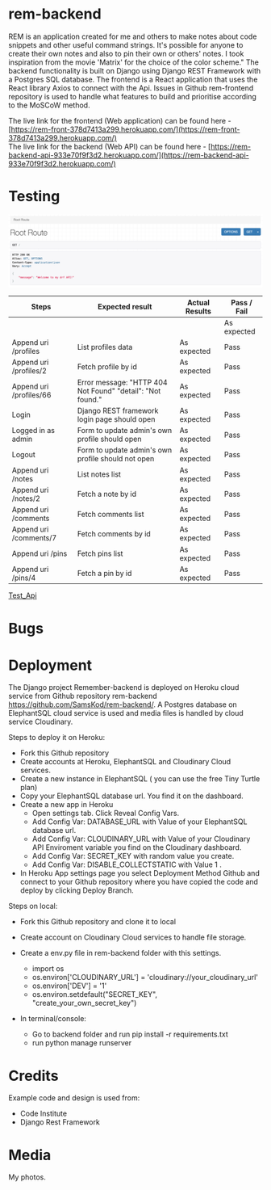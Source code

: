# rem-backend
REM is an application created for me and others to make notes about code snippets and other useful command strings. It's possible for anyone to create their own notes and also to pin their own or others' notes. I took inspiration from the movie 'Matrix' for the choice of the color scheme." The backend functionality is built on Django using Django REST Framework with a Postgres SQL database. The frontend is a React application that uses the React library Axios to connect with the Api. Issues in Github rem-frontend repository is used to handle what features to build and prioritise according to the MoSCoW method. 

The live link for the frontend (Web application) can be found here - [https://rem-front-378d7413a299.herokuapp.com/](https://rem-front-378d7413a299.herokuapp.com/) </br>
The live link for the backend (Web API) can be found here - [https://rem-backend-api-933e70f9f3d2.herokuapp.com/](https://rem-backend-api-933e70f9f3d2.herokuapp.com/) </br>



# Testing

![Test_Api](assets/images/ApiRootRoute.png)

Steps | Expected result | Actual Results | Pass / Fail
------------- | ------------- | ------------- | -------------
|||| As expected | Pass 
Append uri /profiles | List profiles data | As expected| Pass
Append uri /profiles/2| Fetch profile by id | As expected| Pass
Append uri /profiles/66| Error message: "HTTP 404 Not Found" "detail": "Not found."  | As expected| Pass
Login| Django REST framework login page should open | As expected| Pass
Logged in as admin| Form to update admin's own profile should open | As expected| Pass
Logout| Form to update admin's own profile should not open | As expected| Pass
Append uri /notes | List notes list | As expected| Pass
Append uri /notes/2| Fetch a note by id| As expected| Pass
Append uri /comments| Fetch comments list| As expected| Pass
Append uri /comments/7| Fetch comments by id| As expected| Pass
Append uri /pins| Fetch pins list | As expected| Pass
Append uri /pins/4| Fetch a pin by id| As expected| Pass


[Test_Api](assets/file/TestResultsImages.md)


# Bugs


# Deployment
The Django project Remember-backend is deployed on Heroku cloud service from Github repository rem-backend https://github.com/SamsKod/rem-backend/. A Postgres database on ElephantSQL cloud service is used and media files is handled by cloud service Cloudinary.


Steps to deploy it on Heroku:

* Fork this Github repository
* Create accounts at Heroku, ElephantSQL and Cloudinary Cloud services.
* Create a new instance in ElephantSQL ( you can use the free Tiny Turtle plan)
* Copy your ElephantSQL database url. You find it on the dashboard.
* Create a new app in Heroku
  * Open settings tab. Click Reveal Config Vars.
  * Add Config Var: DATABASE_URL with Value of your ElephantSQL database url.
  * Add Config Var: CLOUDINARY_URL with Value of your Cloudinary API Enviroment variable you find on the Cloudinary dashboard.
  * Add Config Var: SECRET_KEY with random value you create. 
  * Add Config Var: DISABLE_COLLECTSTATIC with Value 1 .
* In Heroku App settings page you select Deployment Method Github and connect to your Github repository where you have copied the code and deploy by clicking Deploy Branch.

Steps on local:

* Fork this Github repository and clone it to local
* Create account on Cloudinary Cloud services to handle file storage.
* Create a env.py file in rem-backend folder with this settings.
  - import os
  - os.environ['CLOUDINARY_URL'] = 'cloudinary://your_cloudinary_url'
  - os.environ['DEV'] = '1'
  - os.environ.setdefault("SECRET_KEY", "create_your_own_secret_key")

* In terminal/console:
  * Go to backend folder and run pip install -r requirements.txt
  * run python manage runserver


# Credits
Example code and design is used from:
- Code Institute
- Django Rest Framework

# Media
My photos.

